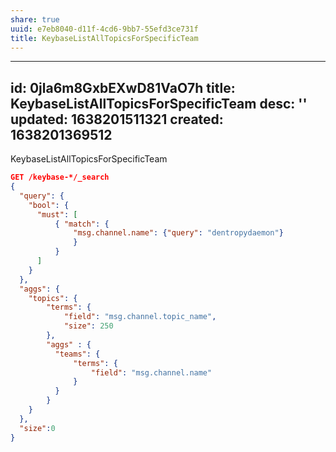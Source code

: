 ```yaml
---
share: true
uuid: e7eb8040-d11f-4cd6-9bb7-55efd3ce731f
title: KeybaseListAllTopicsForSpecificTeam
---
```

---
id: 0jla6m8GxbEXwD81VaO7h
title: KeybaseListAllTopicsForSpecificTeam
desc: ''
updated: 1638201511321
created: 1638201369512
---

KeybaseListAllTopicsForSpecificTeam

``` json
GET /keybase-*/_search
{   
  "query": {
    "bool": {
      "must": [
          { "match": {
              "msg.channel.name": {"query": "dentropydaemon"}
              }
          }
      ]
    }
  },
  "aggs": {
    "topics": {
        "terms": {
            "field": "msg.channel.topic_name",
            "size": 250
        },
        "aggs" : {
          "teams": {
              "terms": {
                  "field": "msg.channel.name"
              }
          }
        }
    }
  },
  "size":0
}
```
